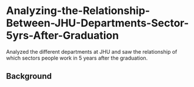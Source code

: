 # Analyzing-the-Relationship-Between-JHU-Departments-Sector-5yrs-After-Graduation
Analyzed the different departments at JHU and saw the relationship of which sectors people work in 5 years after the graduation. 

## Background 
